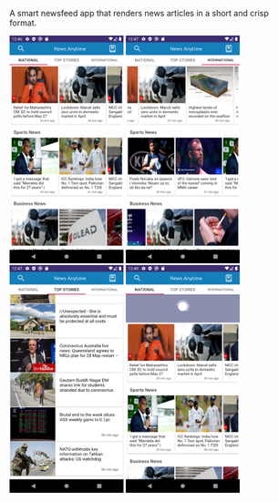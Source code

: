 A smart newsfeed app that renders news articles in a short and crisp format.

<img src="/app/src/main/res/drawable/sc-1.png" width="200" height="400" /> <img src="/app/src/main/res/drawable/sc-2.png" width="200" height="400" /> <img src="/app/src/main/res/drawable/sc-3.png" width="200" height="400" /> <img src="/app/src/main/res/drawable/sc-4.png" width="200" height="400" />
